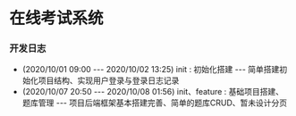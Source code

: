 # 在线考试系统

### 开发日志

* (2020/10/01 09:00 --- 2020/10/02 13:25) init : 初始化搭建 --- 简单搭建初始化项目结构、实现用户登录与登录日志记录
* (2020/10/07 20:50 --- 2020/10/08 01:56) init、feature : 基础项目搭建、题库管理 --- 项目后端框架基本搭建完善、简单的题库CRUD、暂未设计分页
